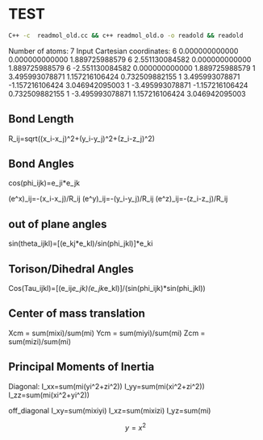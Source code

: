 # TEST
```sh
C++ -c  readmol_old.cc && c++ readmol_old.o -o readold && readold
```
Number of atoms: 7
Input Cartesian coordinates:
6       0.000000000000       0.000000000000       1.889725988579
6       2.551130084582       0.000000000000       1.889725988579
6      -2.551130084582       0.000000000000       1.889725988579
1       3.495993078871       1.157216106424       0.732509882155
1       3.495993078871      -1.157216106424       3.046942095003
1      -3.495993078871      -1.157216106424       0.732509882155
1      -3.495993078871       1.157216106424       3.046942095003


## Bond Length

R_ij=sqrt((x_i-x_j)^2+(y_i-y_j)^2+(z_i-z_j)^2)

## Bond Angles
cos(phi_ijk)=e_ji*e_jk

(e^x)_ij=-(x_i-x_j)/R_ij
(e^y)_ij=-(y_i-y_j)/R_ij
(e^z)_ij=-(z_i-z_j)/R_ij

## out of plane angles

sin(theta_ijkl)=[(e_kj*e_kl)/sin(phi_jkl)]*e_ki

## Torison/Dihedral Angles

Cos(Tau_ijkl)=[(e_ij*e_jk)(e_jk*e_kl)]/(sin(phi_ijk)*sin(phi_jkl))

## Center of mass translation

Xcm = sum(mixi)/sum(mi)
Ycm = sum(miyi)/sum(mi)
Zcm = sum(mizi)/sum(mi)

## Principal Moments of Inertia

Diagonal:
I_xx=sum(mi(yi^2+zi^2))
I_yy=sum(mi(xi^2+zi^2))
I_zz=sum(mi(xi^2+yi^2))

off_diagonal
I_xy=sum(mixiyi)
I_xz=sum(mixizi)
I_yz=sum(mi)

$$
y=x^2 
$$


